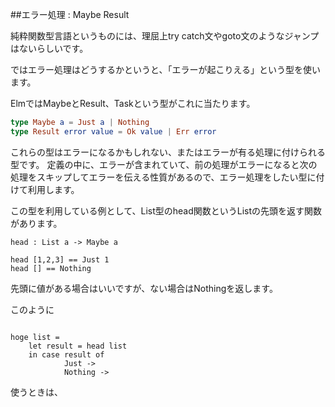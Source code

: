 ##エラー処理 : Maybe Result

純粋関数型言語というものには、理屈上try catch文やgoto文のようなジャンプはないらしいです。

ではエラー処理はどうするかというと、「エラーが起こりえる」という型を使います。

ElmではMaybeとResult、Taskという型がこれに当たります。


```elm
type Maybe a = Just a | Nothing
type Result error value = Ok value | Err error
```

これらの型はエラーになるかもしれない、またはエラーが有る処理に付けられる型です。
定義の中に、エラーが含まれていて、前の処理がエラーになると次の処理をスキップしてエラーを伝える性質があるので、エラー処理をしたい型に付けて利用します。


この型を利用している例として、List型のhead関数というListの先頭を返す関数があります。

```
head : List a -> Maybe a

head [1,2,3] == Just 1
head [] == Nothing

```

先頭に値がある場合はいいですが、ない場合はNothingを返します。

このように

```

hoge list =
    let result = head list
    in case result of
            Just ->
            Nothing ->

```

使うときは、

